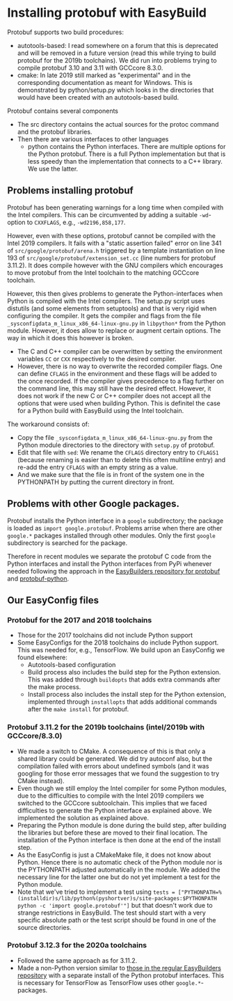 # Installing protobuf with EasyBuild

Protobuf supports two build procedures:
  * autotools-based: I read somewhere on a forum that this is deprecated and will
    be removed in a future version (read this while trying to build protobuf for
    the 2019b toolchains). We did run into problems trying to compile protobuf
    3.10 and 3.11 with GCCcore 8.3.0.
  * cmake: In late 2019 still marked as "experimental" and in the corresponding
    documentation as meant for Windows. This is demonstrated by python/setup.py
    which looks in the directories that would have been created with an
    autotools-based build.

Protobuf contains several components
  * The src directory contains the actual sources for the protoc command and the
    protobuf libraries.
  * Then there are various interfaces to other languages
     * python contains the Python interfaces. There are multiple options for the
       Python protobuf. There is a full Python implementation but that is less
       speedy than the implementation that connects to a C++ library. We use the
       latter.

## Problems installing protobuf

Protobuf has been generating warnings for a long time when compiled with the
Intel compilers. This can be circumvented by adding a suitable `-wd`-option
to `CXXFLAGS`, e.g., `-wd2196,858,177`.

However, even with these options, protobuf cannot be compiled with the Intel 2019
compilers. It fails with a "static assertion failed" error on line 341 of 
`src/google/protobuf/arena.h` triggered by a template instantiation on line
193 of `src/google/protobuf/extension_set.cc` (line numbers for protobuf 3.11.2).
It does compile however with the GNU compilers which encourages to move protobuf 
from the Intel toolchain to the matching GCCcore toolchain.

However, this then gives problems to generate the Python-interfaces when Python is 
compiled with the Intel compilers. The setup.py script uses distutils (and some 
elements from setuptools) and that is very rigid when configuring the compiler.
It gets the compiler and flags from the file `_sysconfigdata_m_linux_x86_64-linux-gnu.py`
in `libpython*` from the Python module. However, it does allow to replace or
augment certain options. The way in which it does this however is broken.
  * The C and C++ compiler can be overwritten by setting the environment variables
    `CC` or `CXX` respectively to the desired compiler.
  * However, there is no way to overwrite the recorded compiler flags. One can define
    `CFLAGS` in the environment and these flags will be added to the once recorded.
    If the compiler gives precedence to a flag further on the command line, this may 
    still have the desired effect. However, it does not work if the new C or C++ 
    compiler does not accept all the options that were used when building Python.
    This is definitel the case for a Python build with EasyBuild using the Intel
    toolchain.

The workaround consists of:
  * Copy the file `_sysconfigdata_m_linux_x86_64-linux-gnu.py` from the Python module
    directories to the directory with `setup.py` of protobuf.
  * Edit that file with `sed`: We rename the `CFLAGS` directory entry to `CFLAGS1` 
    (because renaming is easier than to delete this often multiline entry) and re-add
    the entry `CFLAGS` with an empty string as a value.
  * And we make sure that the file is in front of the system one in the PYTHONPATH by
    putting the current directory in front.

## Problems with other Google packages.

Protobuf installs the Python interface in a `google` subdirectory; the package is loaded
as `import google.protobuf`. Problems arrise when there are other `google.*` packages
installed through other modules. Only the first `google` subdirectory is searched for
the package.

Therefore in recent modules we separate the protobuf C code from the Python interfaces
and install the Python interfaces from PyPi whenever needed following the 
approach in the [EasyBuilders repository for protobuf](https://github.com/easybuilders/easybuild-easyconfigs/tree/master/easybuild/easyconfigs/p/protobuf)
and [protobuf-python](https://github.com/easybuilders/easybuild-easyconfigs/tree/master/easybuild/easyconfigs/p/protobuf-python).


## Our EasyConfig files

### Protobuf for the 2017 and 2018 toolchains

* Those for the 2017 toolchains did not include Python support
* Some EasyConfigs for the 2018 toolchains do include Python support. This was
  needed for, e.g., TensorFlow. We build upon an EasyConfig we found elsewhere:
   * Autotools-based configuration
   * Build process also includes the build step for the Python extension. This
     was added through `buildopts` that adds extra commands after the make 
     process.
   * Install process also includes the install step for the Python extension,
     implemented through `installopts` that adds additional commands after the
     `make install` for protobuf.

### Protobuf 3.11.2 for the 2019b toolchains (intel/2019b with GCCcore/8.3.0)

  * We made a switch to CMake. A consequence of this is that only a shared library
    could be generated. We did try autoconf also, but the compilation failed with
    errors about undefined symbols (and it was googling for those error messages 
    that we found the suggestion to try CMake instead).
  * Even though we still employ the Intel compiler for some Python modules, due to the
    difficulties to compile with the Intel 2019 compilers we switched to the GCCcore
    subtoolchain. This implies that we faced difficulties to generate the Python 
    interface as explained above. We implemented the solution as explained above.
  * Preparing the Python module is done during the build step, after building the
    libraries but before these are moved to their final location. The installation of
    the Python interface is then done at the end of the install step.
  * As the EasyConfig is just a CMakeMake file, it does not know about Python. 
    Hence there is no automatic check of the Python module nor is the PYTHONPATH
    adjusted automatically in the module. We added the necessary line for the latter
    one but do not yet implement a test for the Python module.
  * Note that we've tried to implement a test using 
    `tests = ["PYTHONPATH=%(installdir)s/lib/python%(pyshortver)s/site-packages:$PYTHONPATH python -c 'import google.protobuf'"]`
    but that doesn't work due to strange restrictions in EasyBuild. The test should start 
    with a very specific absolute path or the test script should be found in one of
    the source directories.


### Protobuf 3.12.3 for the 2020a toolchains

  * Followed the same approach as for 3.11.2.
  * Made a non-Python version similar to 
    [those in the regular EasyBuilders repository](https://github.com/easybuilders/easybuild-easyconfigs/tree/master/easybuild/easyconfigs/p/protobuf)
    with a separate install of the Python protobuf interfaces. This is necessary for
    TensorFlow as TensorFlow uses other `google.*`-packages.

